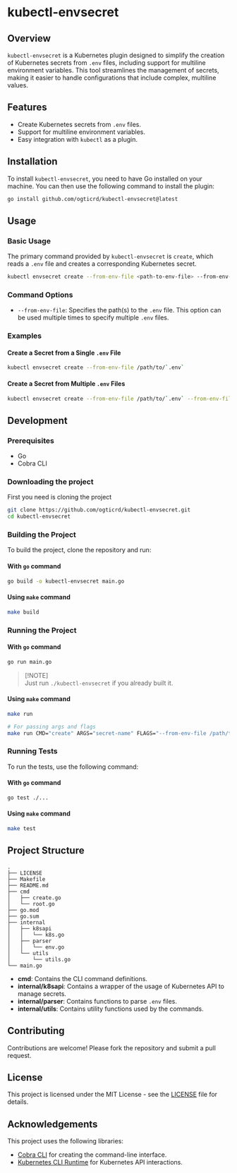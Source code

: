 # kubectl-envsecret

## Overview

`kubectl-envsecret` is a Kubernetes plugin designed to simplify the creation of
Kubernetes secrets from `.env` files, including support for multiline
environment variables. This tool streamlines the management of secrets, making
it easier to handle configurations that include complex, multiline values.

## Features

- Create Kubernetes secrets from `.env` files.
- Support for multiline environment variables.
- Easy integration with `kubectl` as a plugin.

## Installation

To install `kubectl-envsecret`, you need to have Go installed on your machine.
You can then use the following command to install the plugin:

```sh
go install github.com/ogticrd/kubectl-envsecret@latest
```

## Usage

### Basic Usage

The primary command provided by `kubectl-envsecret` is `create`, which reads a
`.env` file and creates a corresponding Kubernetes secret.

```sh
kubectl envsecret create --from-env-file <path-to-env-file> --from-env-file <path-to-other-files>
```

### Command Options

- `--from-env-file`: Specifies the path(s) to the `.env` file. This option can
  be used multiple times to specify multiple `.env` files.

### Examples

#### Create a Secret from a Single `.env` File

```sh
kubectl envsecret create --from-env-file /path/to/`.env`
```

#### Create a Secret from Multiple `.env` Files

```sh
kubectl envsecret create --from-env-file /path/to/`.env` --from-env-file /another/path/.env
```

## Development

### Prerequisites

- Go
- Cobra CLI

### Downloading the project

First you need is cloning the project

```sh
git clone https://github.com/ogticrd/kubectl-envsecret.git
cd kubectl-envsecret
```

### Building the Project

To build the project, clone the repository and run:

#### With `go` command

```sh
go build -o kubectl-envsecret main.go
```

#### Using `make` command

```sh
make build
```

### Running the Project

#### With `go` command

```sh
go run main.go
```

> [!NOTE]\
> Just run `./kubectl-envsecret` if you already built it.

#### Using `make` command

```sh
make run

# For passing args and flags
make run CMD="create" ARGS="secret-name" FLAGS="--from-env-file /path/to/secret --namespace default"
```

### Running Tests

To run the tests, use the following command:

#### With `go` command

```sh
go test ./...
```

#### Using `make` command

```sh
make test
```

## Project Structure

```plaintext
.
├── LICENSE
├── Makefile
├── README.md
├── cmd
│   ├── create.go
│   └── root.go
├── go.mod
├── go.sum
├── internal
│   ├── k8sapi
│   │   └── k8s.go
│   ├── parser
│   │   └── env.go
│   └── utils
│       └── utils.go
└── main.go
```

- **cmd**: Contains the CLI command definitions.
- **internal/k8sapi**: Contains a wrapper of the usage of Kubernetes API to
  manage secrets.
- **internal/parser**: Contains functions to parse `.env` files.
- **internal/utils**: Contains utility functions used by the commands.

## Contributing

Contributions are welcome! Please fork the repository and submit a pull request.

## License

This project is licensed under the MIT License - see the [LICENSE](LICENSE) file
for details.

## Acknowledgements

This project uses the following libraries:

- [Cobra CLI](https://github.com/spf13/cobra) for creating the command-line
  interface.
- [Kubernetes CLI Runtime](https://github.com/kubernetes/cli-runtime) for
  Kubernetes API interactions.
